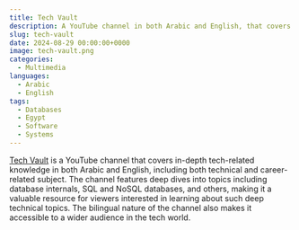 ```yaml
---
title: Tech Vault
description: A YouTube channel in both Arabic and English, that covers in-depth tech-related knowledge with a focus on databases
slug: tech-vault
date: 2024-08-29 00:00:00+0000
image: tech-vault.png
categories:
  - Multimedia
languages:
  - Arabic
  - English
tags:
  - Databases
  - Egypt
  - Software
  - Systems
---
```


[Tech Vault](https://www.youtube.com/@TechVault_) is a YouTube channel that covers in-depth tech-related knowledge in both Arabic and English, including both technical and career-related subject. The channel features deep dives into topics including database internals, SQL and NoSQL databases, and others, making it a valuable resource for viewers interested in learning about such deep technical topics. The bilingual nature of the channel also makes it accessible to a wider audience in the tech world.
